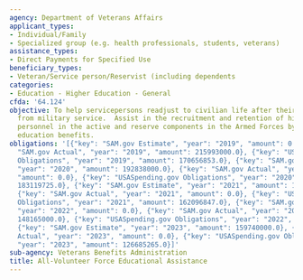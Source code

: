 ```yaml
---
agency: Department of Veterans Affairs
applicant_types:
- Individual/Family
- Specialized group (e.g. health professionals, students, veterans)
assistance_types:
- Direct Payments for Specified Use
beneficiary_types:
- Veteran/Service person/Reservist (including dependents
categories:
- Education - Higher Education - General
cfda: '64.124'
objective: To help servicepersons readjust to civilian life after their separation
  from military service.  Assist in the recruitment and retention of highly qualified
  personnel in the active and reserve components in the Armed Forces by providing
  education benefits.
obligations: '[{"key": "SAM.gov Estimate", "year": "2019", "amount": 0.0}, {"key":
  "SAM.gov Actual", "year": "2019", "amount": 215993000.0}, {"key": "USASpending.gov
  Obligations", "year": "2019", "amount": 170656853.0}, {"key": "SAM.gov Estimate",
  "year": "2020", "amount": 192838000.0}, {"key": "SAM.gov Actual", "year": "2020",
  "amount": 0.0}, {"key": "USASpending.gov Obligations", "year": "2020", "amount":
  183119725.0}, {"key": "SAM.gov Estimate", "year": "2021", "amount": 164554000.0},
  {"key": "SAM.gov Actual", "year": "2021", "amount": 0.0}, {"key": "USASpending.gov
  Obligations", "year": "2021", "amount": 162096847.0}, {"key": "SAM.gov Estimate",
  "year": "2022", "amount": 0.0}, {"key": "SAM.gov Actual", "year": "2022", "amount":
  148165000.0}, {"key": "USASpending.gov Obligations", "year": "2022", "amount": 157696020.0},
  {"key": "SAM.gov Estimate", "year": "2023", "amount": 159740000.0}, {"key": "SAM.gov
  Actual", "year": "2023", "amount": 0.0}, {"key": "USASpending.gov Obligations",
  "year": "2023", "amount": 126685265.0}]'
sub-agency: Veterans Benefits Administration
title: All-Volunteer Force Educational Assistance
---
```

